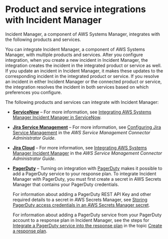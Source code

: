# Product and service integrations with Incident Manager<a name="integration"></a>

Incident Manager, a component of AWS Systems Manager, integrates with the following products and services\.

You can integrate Incident Manager, a component of AWS Systems Manager, with multiple products and services\. After you configure integration, when you create a new incident in Incident Manager, the integration creates the incident in the integrated product or service as well\. If you update an incident in Incident Manager, it makes these updates to the corresponding incident in the integrated product or service\. If you resolve an incident in either Incident Manager or the connected product or service, the integration resolves the incident in both services based on which preferences you configure\.

The following products and services can integrate with Incident Manager:
+  **[ServiceNow](https://www.servicenow.com/)** – For more information, see [Integrating AWS Systems Manager Incident Manager in ServiceNow](https://docs.aws.amazon.com/smc/latest/ag/sn-im.html)\.
+  **[Jira Service Management](https://www.atlassian.com/software/jira/service-management)** – For more information, see [Configuring Jira Service Management](https://docs.aws.amazon.com/smc/latest/ag/jsd-integration-configure-jsd.html) in the *AWS Service Management Connector Administrator Guide*\.
+  **[Jira Cloud](https://www.atlassian.com/enterprise/cloud)** – For more information, see [Integrating AWS Systems Manager Incident Manager](https://docs.aws.amazon.com/smc/latest/ag/jsmcloud-im.html) in the *AWS Service Management Connector Administrator Guide*\.<a name="integration-PagerDuty"></a>
+ **[PagerDuty](https://www.pagerduty.com)** – Turning on integration with [PagerDuty](https://www.pagerduty.com) makes it possible to add a PagerDuty service to your response plan\. To integrate Incident Manager with PagerDuty, you must first create a secret in AWS Secrets Manager that contains your PagerDuty credentials\.

  For information about adding a PagerDuty REST API Key and other required details to a secret in AWS Secrets Manager, see [Storing PagerDuty access credentials in an AWS Secrets Manager secret](integrations-pagerduty-secret.md)\.

  For information about adding a PagerDuty service from your PagerDuty account to a response plan in Incident Manager, see the steps for [Integrate a PagerDuty service into the response plan](response-plans.md#anchor-pagerduty) in the topic [Create a response plan](response-plans.md#response-plans-create)\.